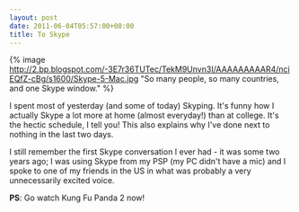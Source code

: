 ```yaml
---
layout: post
date: 2011-06-04T05:57:00+08:00
title: To Skype
---
```


{% image http://2.bp.blogspot.com/-3E7r36TUTec/TekM9Unvn3I/AAAAAAAAAR4/nciEQfZ-cBg/s1600/Skype-5-Mac.jpg "So many people, so many countries, and one Skype window." %}

I spent most of yesterday (and some of today) Skyping. It's funny how I actually Skype a lot more at home (almost everyday!) than at college. It's the hectic schedule, I tell you! This also explains why I've done next to nothing in the last two days.

I still remember the first Skype conversation I ever had - it was some two years ago; I was using Skype from my PSP (my PC didn't have a mic) and I spoke to one of my friends in the US in what was probably a very unnecessarily excited voice.

**PS**: Go watch Kung Fu Panda 2 now!